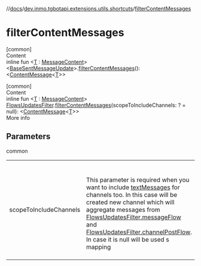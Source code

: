 //[docs](../../index.md)/[dev.inmo.tgbotapi.extensions.utils.shortcuts](index.md)/[filterContentMessages](filter-content-messages.md)



# filterContentMessages  
[common]  
Content  
inline fun <[T](filter-content-messages.md) : [MessageContent](../dev.inmo.tgbotapi.types.message.content.abstracts/-message-content/index.md)> <[BaseSentMessageUpdate](../dev.inmo.tgbotapi.types.update.abstracts/-base-sent-message-update/index.md)>.[filterContentMessages](filter-content-messages.md)(): <[ContentMessage](../dev.inmo.tgbotapi.types.message.abstracts/-content-message/index.md)<[T](filter-content-messages.md)>>  


[common]  
Content  
inline fun <[T](filter-content-messages.md) : [MessageContent](../dev.inmo.tgbotapi.types.message.content.abstracts/-message-content/index.md)> [FlowsUpdatesFilter](../dev.inmo.tgbotapi.updateshandlers/-flows-updates-filter/index.md).[filterContentMessages](filter-content-messages.md)(scopeToIncludeChannels: ? = null): <[ContentMessage](../dev.inmo.tgbotapi.types.message.abstracts/-content-message/index.md)<[T](filter-content-messages.md)>>  
More info  


## Parameters  
  
common  
  
| | |
|---|---|
| <a name="dev.inmo.tgbotapi.extensions.utils.shortcuts//filterContentMessages/dev.inmo.tgbotapi.updateshandlers.FlowsUpdatesFilter#kotlinx.coroutines.CoroutineScope?/PointingToDeclaration/"></a>scopeToIncludeChannels| <a name="dev.inmo.tgbotapi.extensions.utils.shortcuts//filterContentMessages/dev.inmo.tgbotapi.updateshandlers.FlowsUpdatesFilter#kotlinx.coroutines.CoroutineScope?/PointingToDeclaration/"></a><br><br>This parameter is required when you want to include [textMessages](text-messages.md) for channels too. In this case will be created new channel which will aggregate messages from [FlowsUpdatesFilter.messageFlow](../dev.inmo.tgbotapi.updateshandlers/-flows-updates-filter/message-flow.md) and [FlowsUpdatesFilter.channelPostFlow](../dev.inmo.tgbotapi.updateshandlers/-flows-updates-filter/channel-post-flow.md). In case it is null will be used s mapping<br><br>|
  
  



